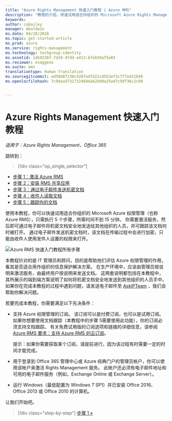```yaml
---
title: "Azure Rights Management 快速入门教程 | Azure RMS"
description: "教程的介绍，快速试用适合你组织的 Microsoft Azure Rights Management，只需执行 5 个步骤，所需时间不到 15 分钟。"
keywords: 
author: cabailey
manager: mbaldwin
ms.date: 04/28/2016
ms.topic: get-started-article
ms.prod: azure
ms.service: rights-management
ms.technology: techgroup-identity
ms.assetid: 1db923bf-7d19-4fdd-a413-bfeb58af5e03
ms.reviewer: esaggese
ms.suite: ems
translationtype: Human Translation
ms.sourcegitcommit: ed50d87138c428fadfd22cd5b3ef3c7f7e421848
ms.openlocfilehash: 7c89aa5f31732464dab2b90a25ad7c50f36c2c99


---
```


# Azure Rights Management 快速入门教程

*适用于：Azure Rights Management、Office 365*

跳转到： 
> [!div class="op_single_selector"]
- [步骤 1：激活 Azure RMS](tutorial-step1.md)
- [步骤 2：安装 RMS 共享应用](tutorial-step2.md)
- [步骤 3：通过电子邮件发送机密文档](tutorial-step3.md)
- [步骤 4：收件人读取文档](tutorial-step4.md)
- [步骤 5：跟踪你的文档](tutorial-step5.md)

使用本教程，你可以快速试用适合你组织的 Microsoft Azure 权限管理（也称 Azure RMS），只需执行 5 个步骤，所需时间不到 15 分钟。 你需要激活服务，然后即可通过电子邮件将机密文档安全地发送给其他组织的人员，并可跟踪该文档何时被打开。 通过电子邮件发送机密文档时，该文档在传输过程中会进行加密，只能由收件人使用发件人设置的权限来打开。

![Azure RMS 快速入门教程所有步骤](../media/AzRMS_QuickStartStepsAll.PNG)

本教程针对的是 IT 管理员和顾问，目的是帮助他们评估 Azure 权限管理的作用，看其是否适合用作组织的信息保护解决方案。 在生产环境中，应该由管理员按说明来激活服务，由最终用户按说明来发送文档。 这两套说明都包括在本教程中，其所展示的端到端方案说明了如何将机密文档安全地发送到其他组织的人员手中。 如果你在完成本教程的过程中遇到问题，请发送电子邮件至 [AskIPTeam](mailto:askipteam@microsoft.com?subject=Having%20problems%20with%20the%20Quick%20Start%20tutorial) ，我们会帮助你解决问题。

若要完成本教程，你需要满足以下先决条件：

-   支持 Azure 权限管理的订阅。 该订阅可以是付费订阅，也可以是试用订阅。 如果你想要使用文档跟踪（本教程中的步骤 5需要使用此功能），你的订阅必须支持文档跟踪。 有关免费试用版的订阅选项和链接的详细信息，请参阅 [Azure RMS 要求：支持 Azure RMS 的云订阅](requirements-subscriptions.md)。

    提示：如果你需要获取某个订阅，请提前进行，因为该过程有时需要一定的时间才能完成。

-   用于登录到 Office 365 管理中心或 Azure 经典门户的管理员帐户，你可以使用该帐户来激活 Rights Management 服务。 此帐户还必须有电子邮件地址和可用的电子邮件服务（例如，Exchange Online 或 Exchange Server）。

-   运行 Windows（最低配置为 Windows 7 SP1）并已安装 Office 2016、Office 2013 或 Office 2010 的计算机。

让我们开始吧。

>[!div class="step-by-step"]
[步骤 1 »](tutorial-step1.md)






<!--HONumber=Jul16_HO3-->


